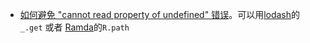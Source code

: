 
* [如何避免 "cannot read property of undefined" 错误](https://juejin.im/post/5c810170e51d450a453fb48e)。可以用[lodash](https://lodash.com/docs/4.17.15#get)的`_.get` 或者 [Ramda](https://ramdajs.com/docs/#path)的`R.path`
